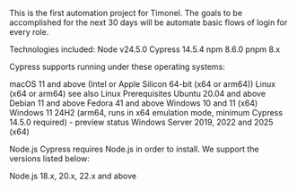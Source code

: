 This is the first automation project for Timonel.
The goals to be accomplished for the next 30 days will be automate basic flows of login for every role.

Technologies included:
Node v24.5.0
Cypress 14.5.4
npm	8.6.0
pnpm	8.x


Cypress supports running under these operating systems:

macOS 11 and above (Intel or Apple Silicon 64-bit (x64 or arm64))
Linux (x64 or arm64) see also Linux Prerequisites
Ubuntu 20.04 and above
Debian 11 and above
Fedora 41 and above
Windows 10 and 11 (x64)
Windows 11 24H2 (arm64, runs in x64 emulation mode, minimum Cypress 14.5.0 required) - preview status
Windows Server 2019, 2022 and 2025 (x64)

Node.js
Cypress requires Node.js in order to install. We support the versions listed below:

Node.js 18.x, 20.x, 22.x and above
